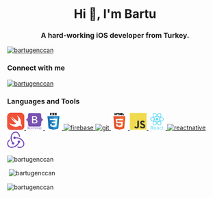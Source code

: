 <h1 align="center">Hi 👋, I'm Bartu</h1>
<h3 align="center">A hard-working iOS developer from Turkey.</h3>

<p align="left"> <a href="https://twitter.com/bartugenccan" target="blank"><img src="https://img.shields.io/twitter/follow/bartugenccan?logo=twitter&style=for-the-badge" alt="bartugenccan" /></a> </p>

<h3 align="left">Connect with me</h3>
<p align="left">
<a href="https://linkedin.com/in/bartugenccan" target="blank"><img align="center" src="https://raw.githubusercontent.com/rahuldkjain/github-profile-readme-generator/master/src/images/icons/Social/linked-in-alt.svg" alt="bartugenccan" height="30" width="40" /></a>
</p>

<h3 align="left">Languages and Tools</h3>
<p align="left"> <a href="https://developer.apple.com/swift/" target="_blank"> <img src="https://raw.githubusercontent.com/github/explore/80688e429a7d4ef2fca1e82350fe8e3517d3494d/topics/swift/swift.png" alt="swift" width="40" height="40"/> </a> <a href="https://getbootstrap.com" target="_blank"> <img src="https://raw.githubusercontent.com/devicons/devicon/master/icons/bootstrap/bootstrap-plain-wordmark.svg" alt="bootstrap" width="40" height="40"/> </a> <a href="https://www.w3schools.com/css/" target="_blank"> <img src="https://raw.githubusercontent.com/devicons/devicon/master/icons/css3/css3-original-wordmark.svg" alt="css3" width="40" height="40"/> </a> <a href="https://firebase.google.com/" target="_blank"> <img src="https://www.vectorlogo.zone/logos/firebase/firebase-icon.svg" alt="firebase" width="40" height="40"/> </a> <a href="https://git-scm.com/" target="_blank"> <img src="https://www.vectorlogo.zone/logos/git-scm/git-scm-icon.svg" alt="git" width="40" height="40"/> </a> <a href="https://www.w3.org/html/" target="_blank"> <img src="https://raw.githubusercontent.com/devicons/devicon/master/icons/html5/html5-original-wordmark.svg" alt="html5" width="40" height="40"/> </a> <a href="https://developer.mozilla.org/en-US/docs/Web/JavaScript" target="_blank"> <img src="https://raw.githubusercontent.com/devicons/devicon/master/icons/javascript/javascript-original.svg" alt="javascript" width="40" height="40"/> </a> <a href="https://reactjs.org/" target="_blank"> <img src="https://raw.githubusercontent.com/devicons/devicon/master/icons/react/react-original-wordmark.svg" alt="react" width="40" height="40"/> </a> <a href="https://reactnative.dev/" target="_blank"> <img src="https://reactnative.dev/img/header_logo.svg" alt="reactnative" width="40" height="40"/> </a> <a href="https://redux.js.org" target="_blank"> <img src="https://raw.githubusercontent.com/devicons/devicon/master/icons/redux/redux-original.svg" alt="redux" width="40" height="40"/> </a> </p>

<p><img src="https://github-readme-stats.vercel.app/api/top-langs?username=bartugenccan&show_icons=true&locale=en&layout=compact" alt="bartugenccan" /></p>

<p>&nbsp;<img align="center" src="https://github-readme-stats.vercel.app/api?username=bartugenccan&show_icons=true&locale=en" alt="bartugenccan" /></p>

<p><img align="center" src="https://github-readme-streak-stats.herokuapp.com/?user=bartugenccan&" alt="bartugenccan" /></p>

